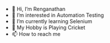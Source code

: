 - 👋 Hi, I’m Renganathan
- 👀 I’m interested in Automation Testing
- 🌱 I’m currently learning Selenium
- 💞️ My Hobby is Playing Cricket
- 📫 How to reach me 

<!---
renga96/renga96 is a ✨ special ✨ repository because its `README.md` (this file) appears on your GitHub profile.
You can click the Preview link to take a look at your changes.
--->
